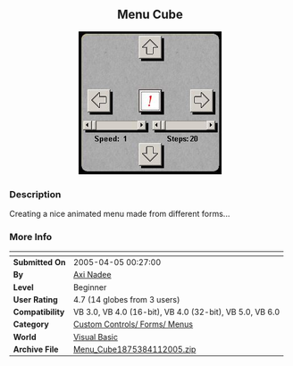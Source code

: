 ﻿<div align="center">

## Menu Cube

<img src="PIC2005411117512904.jpg">
</div>

### Description

Creating a nice animated menu made from different forms...
 
### More Info
 


<span>             |<span>
---                |---
**Submitted On**   |2005-04-05 00:27:00
**By**             |[Axi Nadee](https://github.com/Planet-Source-Code/PSCIndex/blob/master/ByAuthor/axi-nadee.md)
**Level**          |Beginner
**User Rating**    |4.7 (14 globes from 3 users)
**Compatibility**  |VB 3\.0, VB 4\.0 \(16\-bit\), VB 4\.0 \(32\-bit\), VB 5\.0, VB 6\.0
**Category**       |[Custom Controls/ Forms/  Menus](https://github.com/Planet-Source-Code/PSCIndex/blob/master/ByCategory/custom-controls-forms-menus__1-4.md)
**World**          |[Visual Basic](https://github.com/Planet-Source-Code/PSCIndex/blob/master/ByWorld/visual-basic.md)
**Archive File**   |[Menu\_Cube1875384112005\.zip](https://github.com/Planet-Source-Code/axi-nadee-menu-cube__1-59947/archive/master.zip)








